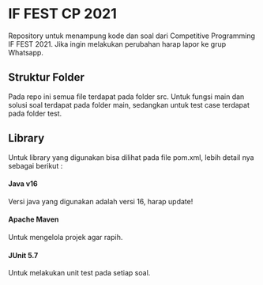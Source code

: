 # IF FEST CP 2021
Repository untuk menampung kode dan soal dari Competitive Programming IF FEST 2021. Jika ingin melakukan perubahan harap lapor ke grup Whatsapp. 

## Struktur Folder
Pada repo ini semua file terdapat pada folder src. 
Untuk fungsi main dan solusi soal terdapat pada folder main, sedangkan untuk test case terdapat pada folder test.

## Library
Untuk library yang digunakan bisa dilihat pada file pom.xml, lebih detail nya sebagai berikut : 
#### Java v16
Versi java yang digunakan adalah versi 16, harap update!
#### Apache Maven
Untuk mengelola projek agar rapih.
#### JUnit 5.7
Untuk melakukan unit test pada setiap soal.
